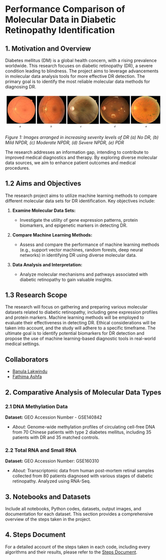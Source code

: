 # Performance Comparison of Molecular Data in Diabetic Retinopathy Identification

## 1. Motivation and Overview

Diabetes mellitus (DM) is a global health concern, with a rising prevalence worldwide. This research focuses on diabetic retinopathy (DR), a severe condition leading to blindness. The project aims to leverage advancements in molecular data analysis tools for more effective DR detection. The primary goal is to identify the most reliable molecular data methods for diagnosing DR.

![DR Severity Levels](Includes/Picture1.png)

_Figure 1: Images arranged in increasing severity levels of DR (a) No DR, (b) Mild NPDR, (c) Moderate NPDR, (d) Severe NPDR, (e) PDR_

The research addresses an information gap, intending to contribute to improved medical diagnostics and therapy. By exploring diverse molecular data sources, we aim to enhance patient outcomes and medical procedures.

## 1.2 Aims and Objectives

The research project aims to utilize machine learning methods to compare different molecular data sets for DR identification. Key objectives include:

1. **Examine Molecular Data Sets:**

   - Investigate the utility of gene expression patterns, protein biomarkers, and epigenetic markers in detecting DR.

2. **Compare Machine Learning Methods:**

   - Assess and compare the performance of machine learning methods (e.g., support vector machines, random forests, deep neural networks) in identifying DR using diverse molecular data.

3. **Data Analysis and Interpretation:**
   - Analyze molecular mechanisms and pathways associated with diabetic retinopathy to gain valuable insights.

## 1.3 Research Scope

The research will focus on gathering and preparing various molecular datasets related to diabetic retinopathy, including gene expression profiles and protein markers. Machine learning methods will be employed to evaluate their effectiveness in detecting DR. Ethical considerations will be taken into account, and the study will adhere to a specific timeframe. The ultimate goal is to identify potential biomarkers for DR detection and propose the use of machine learning-based diagnostic tools in real-world medical settings.

## Collaborators

- [Banula Lakwindu](https://github.com/banulalakwindu)
- [Fathima Ashfa](https://github.com/ashfa11)

## 2. Comparative Analysis of Molecular Data Types

### 2.1 DNA Methylation Data

**Dataset:** GEO Accession Number - GSE140842

- _About:_ Genome-wide methylation profiles of circulating cell-free DNA from 70 Chinese patients with type 2 diabetes mellitus, including 35 patients with DR and 35 matched controls.

### 2.2 Total RNA and Small RNA

**Dataset:** GEO Accession Number: GSE160310

- _About:_ Transcriptomic data from human post-mortem retinal samples collected from 80 patients diagnosed with various stages of diabetic retinopathy. Analyzed using RNA-Seq.

## 3. Notebooks and Datasets

Include all notebooks, Python codes, datasets, output images, and documentation for each dataset. This section provides a comprehensive overview of the steps taken in the project.

## 4. Steps Document

For a detailed account of the steps taken in each code, including every algorithms and their results, please refer to the [Steps Document](steps_document.md).
